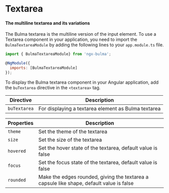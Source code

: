 # Textarea

#### The multiline textarea and its variations

The Bulma textarea is the multiline version of the input element. To use a Textarea component in your application, you need to import the `BulmaTextareaModule` by adding the following lines to your `app.module.ts` file.

```javascript
import { BulmaTextareaModule} from 'ngx-bulma';

@NgModule({
  imports: [BulmaTextareaModule]
});
```

To display the Bulma textarea component in your Angular application, add the `buTextarea` directive in the `<textarea>` tag.

| Directive    | Description                                         |
| ------------ | --------------------------------------------------- |
| `buTextarea` | For displaying a textarea element as Bulma textarea |

| Properties | Description                                                                              |
| ---------- | ---------------------------------------------------------------------------------------- |
| `theme`    | Set the theme of the textarea                                                            |
| `size`     | Set the size of the textarea                                                             |
| `hovered`  | Set the hover state of the textarea, default value is false                              |
| `focus`    | Set the focus state of the textarea, default value is false                              |
| `rounded`  | Make the edges rounded, giving the textarea a capsule like shape, default value is false |
